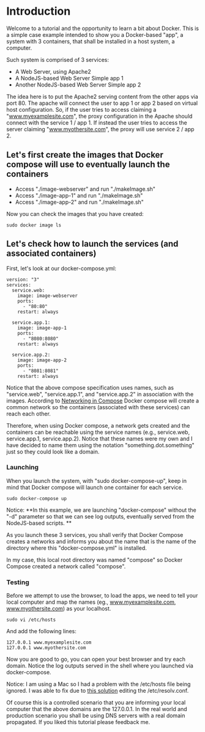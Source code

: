 # Introduction

Welcome to a tutorial and the opportunity to learn a bit about Docker. This is a simple case example intended to show you a Docker-based "app", a system with 3 containers, that shall be installed in a host system, a computer.

Such system is comprised of 3 services:

* A Web Server, using Apache2
* A NodeJS-based Web Server Simple app 1
* Another NodeJS-based Web Server Simple app 2

The idea here is to put the Apache2 serving content from the other apps via port 80. The apache will connect the user to app 1 or app 2 based on virtual host configuration. So, if the user tries to access claiming a "www.myexamplesite.com", the proxy configuration in the Apache should connect with the service 1 / app 1. If instead the user tries to access the server claiming "www.myothersite.com", the proxy will use service 2 / app 2.

## Let's first create the images that Docker compose will use to eventually launch the containers

* Access "./image-webserver" and run "./makeImage.sh"
* Access "./image-app-1" and run "./makeImage.sh"
* Access "./image-app-2" and run "./makeImage.sh"

Now you can check the images that you have created:

```
sudo docker image ls
```

## Let's check how to launch the services (and associated containers)

First, let's look at our docker-compose.yml:

```
version: "3"
services:
  service.web:
    image: image-webserver
    ports:
      - "80:80"
    restart: always

  service.app.1:
    image: image-app-1
    ports:
      - "8080:8080"
    restart: always

  service.app.2:
    image: image-app-2
    ports:
      - "8081:8081"
    restart: always
```

Notice that the above compose specification uses names, such as "service.web", "service.app.1", and "service.app.2" in association with the images. According to [Networking in Compose](https://docs.docker.com/compose/networking/) Docker compose will create a common network so the containers (associated with these services) can reach each other.

Therefore, when using Docker compose, a network gets created and the containers can be reachable using the service names (e.g., service.web, service.app.1, service.app.2). Notice that these names were my own and I have decided to name them using the notation "something.dot.something" just so they could look like a domain.

### Launching

When you launch the system, with "sudo docker-compose-up", keep in mind that Docker compose will launch one container for each service.

```
sudo docker-compose up
```

Notice: **In this example, we are launching "docker-compose" without the "-d" parameter so that we can see log outputs, eventually served from the NodeJS-based scripts. **

As you launch these 3 services, you shall verify that Docker Compose creates a networks and informs you about the name that is the name of the directory where this "docker-compose.yml" is installed.

In my case, this local root directory was named "compose" so Docker Compose created a network called "compose".

### Testing

Before we attempt to use the browser, to load the apps, we need to tell your local computer and map the names (eg., www.myexamplesite.com,
www.myothersite.com) as your localhost.

```
sudo vi /etc/hosts
```

And add the following lines:

```
127.0.0.1 www.myexamplesite.com
127.0.0.1 www.myothersite.com
```

Now you are good to go, you can open your best browser and try each domain. Notice the log outputs served in the shell where you launched via docker-compose.

Notice: I am using a Mac so I had a problem with the /etc/hosts file being ignored. I was able to fix due to [this solution](https://superuser.com/questions/1191172/osx-sierra-hosts-file-is-ignored) editing the /etc/resolv.conf.

Of course this is a controlled scenario that you are informing your local computer that the above domains are the 127.0.0.1. In the real world and production scenario you shall be using DNS servers with a real domain propagated. If you liked this tutorial please feedback me.
